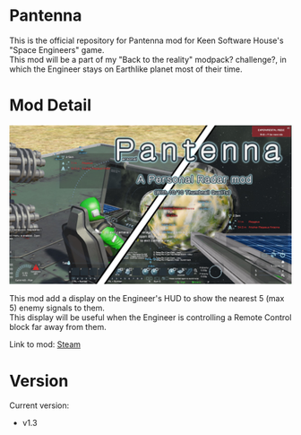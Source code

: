 # Pantenna
This is the official repository for Pantenna mod for Keen Software House's "Space Engineers" game.\
This mod will be a part of my "Back to the reality" modpack? challenge?, in which the Engineer stays on Earthlike planet most of their time.

# Mod Detail
![Thumbnail](thumb.jpg)

This mod add a display on the Engineer's HUD to show the nearest 5 (max 5) enemy signals to them.\
This display will be useful when the Engineer is controlling a Remote Control block far away from them. 

Link to mod: [Steam](https://steamcommunity.com/sharedfiles/filedetails/?id=2655275786)

# Version
Current version:
- v1.3
